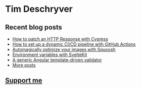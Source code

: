 # Tim Deschryver

<!-- prettier-ignore-start -->
<!-- BLOG:START -->

## Recent blog posts

- [How to patch an HTTP Response with Cypress](https://timdeschryver.dev/blog/how-to-patch-an-http-response-with-cypress)
- [How to set up a dynamic CI/CD pipeline with GitHub Actions](https://timdeschryver.dev/blog/how-to-set-up-a-dynamic-ci-cd-pipeline-with-github-actions)
- [Automagically optimize your images with Squoosh](https://timdeschryver.dev/blog/automagically-optimize-your-images-with-squoosh)
- [Environment variables with SvelteKit](https://timdeschryver.dev/blog/environment-variables-with-sveltekit)
- [A generic Angular template-driven validator](https://timdeschryver.dev/blog/a-generic-angular-template-driven-validator)
- [More posts](https://timdeschryver.dev/blog)

<!-- BLOG:END -->
<!-- prettier-ignore-end -->

## [Support me](https://www.paypal.com/donate/?hosted_button_id=59M5TFPQJS8SQ)
